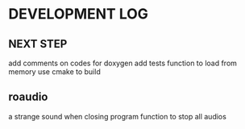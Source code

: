 # DEVELOPMENT LOG

## NEXT STEP

add comments on codes for doxygen
add tests
function to load from memory
use cmake to build

## roaudio

a strange sound when closing program
function to stop all audios
